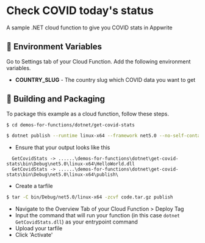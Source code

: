 # Check COVID today's status
A sample .NET cloud function to give you COVID stats in Appwrite

## 📝 Environment Variables
Go to Settings tab of your Cloud Function. Add the following environment variables.

* **COUNTRY_SLUG** - The country slug which COVID data you want to get

## 🚀 Building and Packaging

To package this example as a cloud function, follow these steps.

```bash
$ cd demos-for-functions/dotnet/get-covid-stats

$ dotnet publish --runtime linux-x64 --framework net5.0 --no-self-contained
```

* Ensure that your output looks like this 
```
  GetCovidStats -> ......\demos-for-functions\dotnet\get-covid-stats\bin\Debug\net5.0\linux-x64\HelloWorld.dll
  GetCovidStats -> ......\demos-for-functions\dotnet\get-covid-stats\bin\Debug\net5.0\linux-x64\publish\
```

* Create a tarfile

```bash
$ tar -C bin/Debug/net5.0/linux-x64 -zcvf code.tar.gz publish
```

* Navigate to the Overview Tab of your Cloud Function > Deploy Tag
* Input the command that will run your function (in this case `dotnet GetCovidStats.dll`) as your entrypoint command
* Upload your tarfile 
* Click 'Activate'
